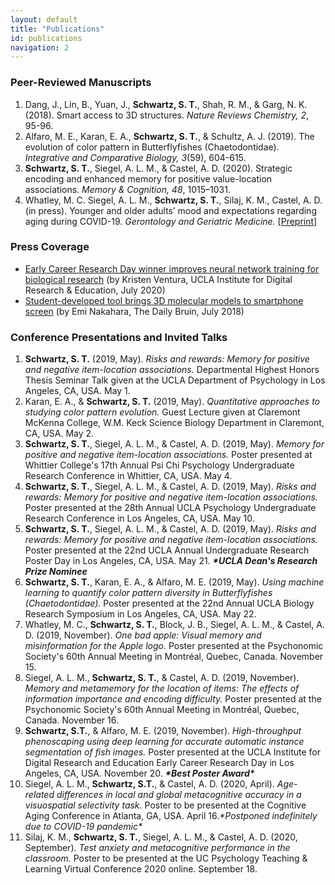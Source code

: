 ```yaml
---
layout: default
title: "Publications"
id: publications
navigation: 2
---
```


### Peer-Reviewed Manuscripts
<ol class="reversed">
  <li>Dang, J., Lin, B., Yuan, J., <strong>Schwartz, S. T.</strong>, Shah, R. M., & Garg, N. K. (2018). Smart access to 3D structures. <em>Nature Reviews Chemistry, 2</em>, 95-96. <a class="invisible" href="https://doi.org/10.1038/s41570-018-0021-y" target="_blank"><i class="ai ai-doi ai"></i></a> <a class="invisible" href="https://www.researchgate.net/profile/Shawn_Schwartz/publication/326039761_Smart_access_to_3D_structures/links/5eb4796aa6fdcc1f1dc8166e/Smart-access-to-3D-structures.pdf" target="_blank"><i class="fa fa-file-pdf-o"></i></a></li>
  <li>Alfaro, M. E., Karan, E. A., <strong>Schwartz, S. T.</strong>, & Schultz, A. J. (2019). The evolution of color pattern in Butterflyfishes (Chaetodontidae). <em>Integrative and Comparative Biology, 3</em>(59), 604-615. <a class="invisible" href="https://doi.org/10.1093/icb/icz119" target="_blank"><i class="ai ai-doi ai"></i></a> <a class="invisible" href="https://www.researchgate.net/profile/Shawn_Schwartz/publication/334441506_The_Evolution_of_Color_Pattern_in_Butterflyfishes_Chaetodontidae/links/5eb47c9392851cd50da12106/The-Evolution-of-Color-Pattern-in-Butterflyfishes-Chaetodontidae.pdf" target="_blank"><i class="fa fa-file-pdf-o"></i></a></li>
  <li><strong>Schwartz, S. T.</strong>, Siegel, A. L. M., & Castel, A. D. (2020). Strategic encoding and enhanced memory for positive value-location associations. <em>Memory & Cognition, 48</em>, 1015–1031. <a class="invisible" href="https://doi.org/10.3758/s13421-020-01034-4" target="_blank"><i class="ai ai-doi ai"></i></a> <a class="invisible" href="https://www.researchgate.net/profile/Shawn_Schwartz/publication/340626403_Strategic_encoding_and_enhanced_memory_for_positive_value-location_associations/links/5f1e8f6a45851515ef4d5bd6/Strategic-encoding-and-enhanced-memory-for-positive-value-location-associations.pdf" target="_blank"><i class="fa fa-file-pdf-o"></i></a></li>
  <li>Whatley, M. C. Siegel, A. L. M., <strong>Schwartz, S. T.</strong>, Silaj, K. M., Castel, A. D. (in press).  Younger and older adults’ mood and expectations regarding aging during COVID-19. <em>Gerontology and Geriatric Medicine.</em> <a class="plain" href="https://castel.psych.ucla.edu/wp-content/uploads/sites/111/2020/08/ERA-BMIS-Manuscript_GGM_Revision_Final_Clean.pdf" target="_blank">[Preprint]</a></li>
</ol>

### Press Coverage
- [Early Career Research Day winner improves neural network training for biological research](https://idre.ucla.edu/featured/early-career-research-day-winner-improves-neural-network-training-for-biological-research) (by Kristen Ventura, UCLA Institute for Digital Research &amp; Education, July 2020)
- [Student-developed tool brings 3D molecular models to smartphone screen](https://dailybruin.com/2018/07/30/student-developed-tool-brings-3d-molecular-models-to-smartphone-screen/) (by Emi Nakahara, The Daily Bruin, July 2018)

### Conference Presentations and Invited Talks
<ol class="reversed">
  <li><strong>Schwartz, S. T.</strong> (2019, May). <em>Risks and rewards: Memory for positive and negative item-location associations.</em> Departmental Highest Honors Thesis Seminar Talk given at the UCLA Department of Psychology in Los Angeles, CA, USA. May 1.</li>
  <li>Karan, E. A., & <strong>Schwartz, S. T.</strong> (2019, May). <em>Quantitative approaches to studying color pattern evolution.</em> Guest Lecture given at Claremont McKenna College, W.M. Keck Science Biology Department in Claremont, CA, USA. May 2.</li>
  <li><strong>Schwartz, S. T.</strong>, Siegel, A. L. M., & Castel, A. D. (2019, May). <em>Memory for positive and negative item-location associations.</em> Poster presented at Whittier College's 17th Annual Psi Chi Psychology Undergraduate Research Conference in Whittier, CA, USA. May 4.</li>
  <li><strong>Schwartz, S. T.</strong>, Siegel, A. L. M., & Castel, A. D. (2019, May). <em>Risks and rewards: Memory for positive and negative item-location associations.</em> Poster presented at the 28th Annual UCLA Psychology Undergraduate Research Conference in Los Angeles, CA, USA. May 10.</li>
  <li><strong>Schwartz, S. T.</strong>, Siegel, A. L. M., & Castel, A. D. (2019, May). <em>Risks and rewards: Memory for positive and negative item-location associations.</em> Poster presented at the 22nd UCLA Annual Undergraduate Research Poster Day in Los Angeles, CA, USA. May 21. <strong><em>*UCLA Dean's Research Prize Nominee</em></strong></li>
  <li><strong>Schwartz, S. T.</strong>, Karan, E. A., & Alfaro, M. E. (2019, May). <em>Using machine learning to quantify color pattern diversity in Butterflyfishes (Chaetodontidae).</em> Poster presented at the 22nd Annual UCLA Biology Research Symposium in Los Angeles, CA, USA. May 22.</li>
  <li>Whatley, M. C., <strong>Schwartz, S. T.</strong>, Block, J. B., Siegel, A. L. M., & Castel, A. D. (2019, November). <em>One bad apple: Visual memory and misinformation for the Apple logo.</em> Poster presented at the Psychonomic Society's 60th Annual Meeting in Montréal, Quebec, Canada. November 15.</li>
  <li>Siegel, A. L. M., <strong>Schwartz, S. T.</strong>, & Castel, A. D. (2019, November). <em>Memory and metamemory for the location of items: The effects of information importance and encoding difficulty.</em> Poster presented at the Psychonomic Society's 60th Annual Meeting in Montréal, Quebec, Canada. November 16.</li>
  <li><strong>Schwartz, S.T.</strong>, & Alfaro, M. E. (2019, November). <em>High-throughput phenoscaping using deep learning for accurate automatic instance segmentation of fish images.</em> Poster presented at the UCLA Institute for Digital Research and Education Early Career Research Day in Los Angeles, CA, USA. November 20. <strong><em>*Best Poster Award*</em></strong></li>
  <li>Siegel, A. L. M., <strong>Schwartz, S.T.</strong>, & Castel, A. D. (2020, April). <em>Age-related differences in local and global metacognitive accuracy in a visuospatial selectivity task.</em> Poster to be presented at the Cognitive Aging Conference in Atlanta, GA, USA. April 16.<em>*Postponed indefinitely due to COVID-19 pandemic*</em></li>
  <li>Silaj, K. M., <strong>Schwartz, S. T.</strong>, Siegel, A. L. M., & Castel, A. D. (2020, September). <em>Test anxiety and metacognitive performance in the classroom.</em> Poster to be presented at the UC Psychology Teaching & Learning Virtual Conference 2020 online. September 18.</li>
</ol>